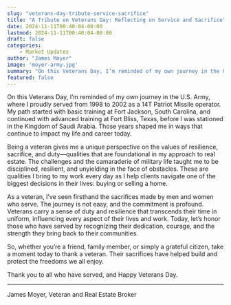 ```yaml
---
slug: "veterans-day-tribute-service-sacrifice"
title: "A Tribute on Veterans Day: Reflecting on Service and Sacrifice"
date: 2024-11-11T00:40:04-00:00
lastmod: 2024-11-11T00:40:04-00:00
draft: false
categories:
    - Market Updates
author: "James Moyer"
image: 'moyer-army.jpg'
summary: "On this Veterans Day, I’m reminded of my own journey in the U.S. Army, where I proudly served from 1998 to 2002 as a 14T Patriot Missile operator. My path started with..."
featured: false
---
```


On this Veterans Day, I’m reminded of my own journey in the U.S. Army, where I proudly served from 1998 to 2002 as a 14T Patriot Missile operator. My path started with basic training at Fort Jackson, South Carolina, and continued with advanced training at Fort Bliss, Texas, before I was stationed in the Kingdom of Saudi Arabia. Those years shaped me in ways that continue to impact my life and career today.

Being a veteran gives me a unique perspective on the values of resilience, sacrifice, and duty—qualities that are foundational in my approach to real estate. The challenges and the camaraderie of military life taught me to be disciplined, resilient, and unyielding in the face of obstacles. These are qualities I bring to my work every day as I help clients navigate one of the biggest decisions in their lives: buying or selling a home.

As a veteran, I’ve seen firsthand the sacrifices made by men and women who serve. The journey is not easy, and the commitment is profound. Veterans carry a sense of duty and resilience that transcends their time in uniform, influencing every aspect of their lives and work. Today, let’s honor those who have served by recognizing their dedication, courage, and the strength they bring back to their communities.

So, whether you’re a friend, family member, or simply a grateful citizen, take a moment today to thank a veteran. Their sacrifices have helped build and protect the freedoms we all enjoy.

Thank you to all who have served, and Happy Veterans Day.

---

James Moyer, Veteran and Real Estate Broker
